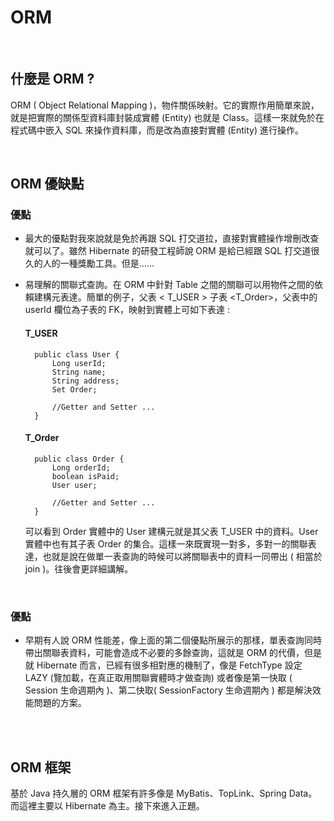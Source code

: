 # ORM

<br>


## 什麼是 ORM ?

ORM ( Object Relational Mapping )，物件關係映射。它的實際作用簡單來說，就是把實際的關係型資料庫封裝成實體 (Entity) 也就是 Class。這樣一來就免於在程式碼中嵌入 SQL 來操作資料庫，而是改為直接對實體 (Entity) 進行操作。

<br>

## ORM 優缺點

### 優點

* 最大的優點對我來說就是免於再跟 SQL 打交道拉，直接對實體操作增刪改查就可以了。雖然 Hibernate 的研發工程師說 ORM 是給已經跟 SQL 打交道很久的人的一種獎勵工具。但是......

* 易理解的關聯式查詢。在 ORM 中針對 Table 之間的關聯可以用物件之間的依賴建構元表達。簡單的例子，父表 < T_USER > 子表 <T_Order>，父表中的 userId 欄位為子表的 FK，映射到實體上可如下表達 :

    #### T_USER

        public class User {
            Long userId;
            String name;
            String address;
            Set Order;

            //Getter and Setter ...
        }

    #### T_Order

        public class Order {
            Long orderId;
            boolean isPaid;
            User user;

            //Getter and Setter ...
        }

    可以看到 Order 實體中的 User 建構元就是其父表 T_USER 中的資料。User 實體中也有其子表 Order 的集合。這樣一來既實現一對多，多對一的關聯表達，也就是說在做單一表查詢的時候可以將關聯表中的資料一同帶出 ( 相當於 join )。往後會更詳細講解。


<br>

### 優點

* 早期有人說 ORM 性能差，像上面的第二個優點所展示的那樣，單表查詢同時帶出關聯表資料，可能會造成不必要的多餘查詢，這就是 ORM 的代價，但是就 Hibernate 而言，已經有很多相對應的機制了，像是 FetchType 設定 LAZY (覽加載，在真正取用關聯實體時才做查詢) 或者像是第一快取 ( Session 生命週期內 )、第二快取( SessionFactory 生命週期內 ) 都是解決效能問題的方案。



<br>
<br>

## ORM 框架

基於 Java 持久層的 ORM 框架有許多像是 MyBatis、TopLink、Spring Data。而這裡主要以 Hibernate 為主。接下來進入正題。


